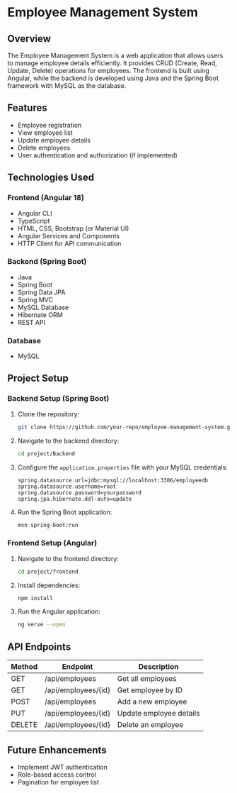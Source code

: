 # Employee Management System

## Overview
The Employee Management System is a web application that allows users to manage employee details efficiently. It provides CRUD (Create, Read, Update, Delete) operations for employees. The frontend is built using Angular, while the backend is developed using Java and the Spring Boot framework with MySQL as the database.

## Features
- Employee registration
- View employee list
- Update employee details
- Delete employees
- User authentication and authorization (if implemented)

## Technologies Used
### Frontend (Angular 18)
- Angular CLI
- TypeScript
- HTML, CSS, Bootstrap (or Material UI)
- Angular Services and Components
- HTTP Client for API communication

### Backend (Spring Boot)
- Java
- Spring Boot
- Spring Data JPA
- Spring MVC
- MySQL Database
- Hibernate ORM
- REST API

### Database
- MySQL

## Project Setup

### Backend Setup (Spring Boot)
1. Clone the repository:
   ```sh
   git clone https://github.com/your-repo/employee-management-system.git
   ```
2. Navigate to the backend directory:
   ```sh
   cd project/Backend
   ```
3. Configure the `application.properties` file with your MySQL credentials:
   ```properties
   spring.datasource.url=jdbc:mysql://localhost:3306/employeedb
   spring.datasource.username=root
   spring.datasource.password=yourpassword
   spring.jpa.hibernate.ddl-auto=update
   ```
4. Run the Spring Boot application:
   ```sh
   mvn spring-boot:run
   ```

### Frontend Setup (Angular)
1. Navigate to the frontend directory:
   ```sh
   cd project/frontend
   ```
2. Install dependencies:
   ```sh
   npm install
   ```
3. Run the Angular application:
   ```sh
   ng serve --open
   ```

## API Endpoints
| Method | Endpoint | Description |
|--------|---------|-------------|
| GET | /api/employees | Get all employees |
| GET | /api/employees/{id} | Get employee by ID |
| POST | /api/employees | Add a new employee |
| PUT | /api/employees/{id} | Update employee details |
| DELETE | /api/employees/{id} | Delete an employee |

## Future Enhancements
- Implement JWT authentication
- Role-based access control
- Pagination for employee list
